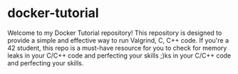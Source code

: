 # docker-tutorial
Welcome to my Docker Tutorial repository! This repository is designed to provide a simple and effective way to run Valgrind, C, C++ code. If you're a 42 student, this repo is a must-have resource for you to check for memory leaks in  your C/C++ code and perfecting your skills ;)ks in your C/C++ code and perfecting your skills.
